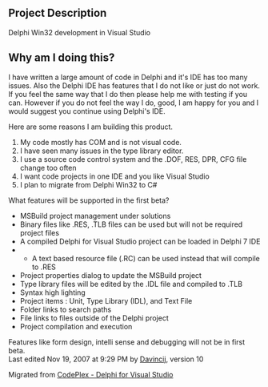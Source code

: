 Project Description
-------------------
Delphi Win32 development in Visual Studio


Why am I doing this?
--------------------

I have written a large amount of code in Delphi and it's IDE has too many issues. Also the Delphi IDE has features that I do not like or just do not work. If you feel the same way that I do then please help me with testing if you can. However if you do not feel the way I do, good, I am happy for you and I would suggest you continue using Delphi's IDE. 

Here are some reasons I am building this product.

1. My code mostly has COM and is not visual code.
2. I have seen many issues in the type library editor.
3. I use a source code control system and the .DOF, RES, DPR, CFG file change too often
4. I want code projects in one IDE and you like Visual Studio
5. I plan to migrate from Delphi Win32 to C#

What features will be supported in the first beta?

- MSBuild project management under solutions
- Binary files like .RES, .TLB files can be used but will not be required project files
- A compiled Delphi for Visual Studio project can be loaded in Delphi 7 IDE
- - A text based resource file (.RC) can be used instead that will compile to .RES
- Project properties dialog to update the MSBuild project
- Type library files will be edited by the .IDL file and compiled to .TLB
- Syntax high lighting
- Project items : Unit, Type Library (IDL), and Text File
- Folder links to search paths
- File links to files outside of the Delphi project
- Project compilation and execution

Features like form design, intelli sense and debugging will not be in first beta.  
Last edited Nov 19, 2007 at 9:29 PM by [Davincij](https://www.codeplex.com/site/users/view/Davincij), version 10

Migrated from [CodePlex - Delphi for Visual Studio](https://delphi4visualstudio.codeplex.com/)
